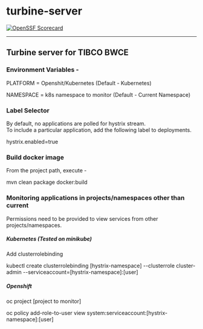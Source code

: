 # turbine-server

[![OpenSSF Scorecard](https://api.securityscorecards.dev/projects/github.com/j-ajendra/bwce-turbine-server/badge)](https://api.securityscorecards.dev/projects/github.com/j-ajendra/bwce-turbine-server)
___

## Turbine server for TIBCO BWCE 
### Environment Variables -

PLATFORM = Openshit/Kubernetes (Default - Kubernetes)

NAMESPACE = k8s namespace to monitor (Default - Current Namespace)

### Label Selector

By default, no applications are polled for hystrix stream.  
To include a particular application, add the following label to deployments. 

hystrix.enabled=true

### Build docker image

From the project path, execute -

mvn clean package docker:build

### Monitoring applications in projects/namespaces other than current

Permissions need to be provided to view services from other projects/namespaces.

##### Kubernetes (Tested on minikube) 
Add clusterrolebinding
  
kubectl create clusterrolebinding [hystrix-namespace] --clusterrole cluster-admin --serviceaccount=[hystrix-namespace]:[user]

##### Openshift 
oc project [project to monitor]
  
oc policy add-role-to-user view system:serviceaccount:[hystrix-namespace]:[user]
